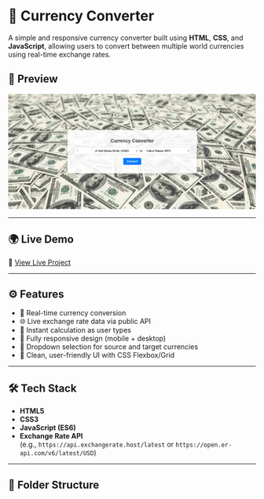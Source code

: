 # 💱 Currency Converter

A simple and responsive currency converter built using **HTML**, **CSS**, and **JavaScript**, allowing users to convert between multiple world currencies using real-time exchange rates.

## 📸 Preview

![Currency Converter Screenshot](./screenshot.png) 

---

## 🌍 Live Demo

🔗 [View Live Project](https://currencycircus.netlify.app/)

---

## ⚙️ Features

- 🔁 Real-time currency conversion
- 🌐 Live exchange rate data via public API
- 🧮 Instant calculation as user types
- 📱 Fully responsive design (mobile + desktop)
- 🎯 Dropdown selection for source and target currencies
- 🎨 Clean, user-friendly UI with CSS Flexbox/Grid

---

## 🛠️ Tech Stack

- **HTML5**
- **CSS3**
- **JavaScript (ES6)**
- **Exchange Rate API**  
  (e.g., `https://api.exchangerate.host/latest` or `https://open.er-api.com/v6/latest/USD`)

---

## 📂 Folder Structure

